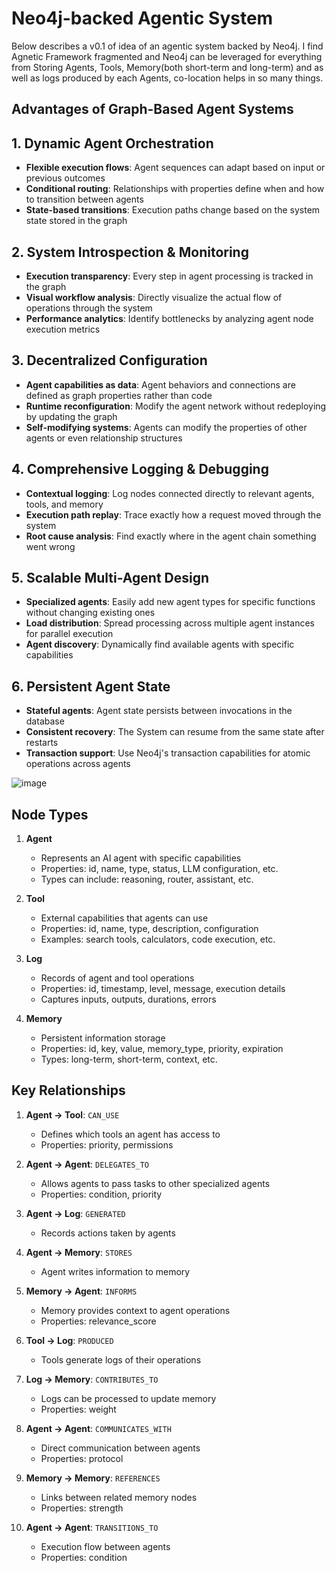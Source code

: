 # Neo4j-backed Agentic System

Below describes a v0.1 of idea of an agentic system backed by Neo4j. 
I find Agnetic Framework fragmented and Neo4j can be leveraged for everything from Storing Agents, Tools, Memory(both short-term and long-term)
and as well as logs produced by each Agents, co-location helps in so many things. 

## Advantages of Graph-Based Agent Systems

## 1. Dynamic Agent Orchestration
- **Flexible execution flows**: Agent sequences can adapt based on input or previous outcomes
- **Conditional routing**: Relationships with properties define when and how to transition between agents
- **State-based transitions**: Execution paths change based on the system state stored in the graph

## 2. System Introspection & Monitoring
- **Execution transparency**: Every step in agent processing is tracked in the graph
- **Visual workflow analysis**: Directly visualize the actual flow of operations through the system
- **Performance analytics**: Identify bottlenecks by analyzing agent node execution metrics

## 3. Decentralized Configuration
- **Agent capabilities as data**: Agent behaviors and connections are defined as graph properties rather than code
- **Runtime reconfiguration**: Modify the agent network without redeploying by updating the graph
- **Self-modifying systems**: Agents can modify the properties of other agents or even relationship structures

## 4. Comprehensive Logging & Debugging
- **Contextual logging**: Log nodes connected directly to relevant agents, tools, and memory
- **Execution path replay**: Trace exactly how a request moved through the system
- **Root cause analysis**: Find exactly where in the agent chain something went wrong

## 5. Scalable Multi-Agent Design
- **Specialized agents**: Easily add new agent types for specific functions without changing existing ones
- **Load distribution**: Spread processing across multiple agent instances for parallel execution
- **Agent discovery**: Dynamically find available agents with specific capabilities

## 6. Persistent Agent State
- **Stateful agents**: Agent state persists between invocations in the database
- **Consistent recovery**: The System can resume from the same state after restarts
- **Transaction support**: Use Neo4j's transaction capabilities for atomic operations across agents

![image](https://github.com/user-attachments/assets/d1f4ce1a-a171-43b4-b493-04f844634c0d)




## Node Types

1. **Agent**
   - Represents an AI agent with specific capabilities
   - Properties: id, name, type, status, LLM configuration, etc.
   - Types can include: reasoning, router, assistant, etc.

2. **Tool**
   - External capabilities that agents can use
   - Properties: id, name, type, description, configuration
   - Examples: search tools, calculators, code execution, etc.

3. **Log**
   - Records of agent and tool operations
   - Properties: id, timestamp, level, message, execution details
   - Captures inputs, outputs, durations, errors

4. **Memory**
   - Persistent information storage
   - Properties: id, key, value, memory_type, priority, expiration
   - Types: long-term, short-term, context, etc.

## Key Relationships

1. **Agent → Tool**: `CAN_USE`
   - Defines which tools an agent has access to
   - Properties: priority, permissions

2. **Agent → Agent**: `DELEGATES_TO`
   - Allows agents to pass tasks to other specialized agents
   - Properties: condition, priority

3. **Agent → Log**: `GENERATED`
   - Records actions taken by agents

4. **Agent → Memory**: `STORES`
   - Agent writes information to memory

5. **Memory → Agent**: `INFORMS`
   - Memory provides context to agent operations
   - Properties: relevance_score

6. **Tool → Log**: `PRODUCED`
   - Tools generate logs of their operations

7. **Log → Memory**: `CONTRIBUTES_TO`
   - Logs can be processed to update memory
   - Properties: weight

8. **Agent → Agent**: `COMMUNICATES_WITH`
   - Direct communication between agents
   - Properties: protocol

9. **Memory → Memory**: `REFERENCES`
   - Links between related memory nodes
   - Properties: strength

10. **Agent → Agent**: `TRANSITIONS_TO`
    - Execution flow between agents
    - Properties: condition
